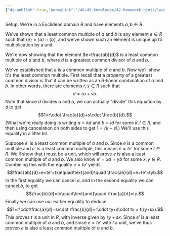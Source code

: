 ```yaml
---
{"dg-publish":true,"permalink":"/40-49-knowledge/42-homework-hints/least-common-multiples/","updated":"2024-07-21T19:34:43-07:00"}
---
```


Setup: We're in a Euclidean domain $R$ and have elements $a,b\in R$.

We've shown that a least common multiple of $a$ and $b$ is any element $e\in R$ such that $\langle e\rangle = \langle a\rangle \cap \langle b\rangle$, and we've shown such an element is unique up to multiplication by a unit.

We're now showing that the element $e=\frac{ab}{d}$ is a least common multiple of $a$ and $b$, where $d$ is a greatest common divisor of $a$ and $b$.

We've established that $e$ is a common multiple of $a$ and $b$. Now we'll show it's the least common multiple. First recall that a property of a greatest common divisor is that it can be written as an $R$-linear combination of $a$ and $b$. In other words, there are elements $r, s\in R$ such that
$$d = ra+sb.$$
Note that since $d$ divides $a$ and $b$, we can actually "divide" this equation by $d$ to get
$$1=r\cdot \frac{a}{d}+s\cdot \frac{b}{d}.$$
(What we're really doing is writing $a=kd$ and $b=ld$ for some $k, l\in R$, and then using cancelation on both sides to get $1=rk+sl$.) We'll use this equality in a little bit.

Suppose $e'$ is a least common multiple of $a$ and $b$. Since $e$ is a common multiple and $e'$ is a least common multiple, this means $e=te'$ for some $t\in R$. We'll show that $t$ must be a unit, which will prove $e$ is also a least common multiple of $a$ and $b$. We also know $e'=xa=yb$ for some $x,y\in R$. Combining this with the equality $e=te'$ yields
$$\frac{ab}{d}=e=te'=txa\quad\text{and}\quad \frac{ab}{d}=e=te'=tyb.$$
In the first equality we can cancel $a$, and in the second equality we can cancel $b$, to get
$$\frac{b}{d}=tx\quad\text{and}\quad \frac{a}{d}=ty.$$
Finally we can use our earlier equality to deduce
$$1=r\cdot\frac{a}{d}+s\cdot \frac{b}{d}=r\cdot ty+s\cdot tx = t(ry+sx).$$
This proves $t$ is a unit in $R$, with inverse given by $ry+sx$. Since $e'$ is a least common multiple of $a$ and $b$, and since $e=te'$ with $t$ a unit, we've thus proven $e$ is also a least common multiple of $a$ and $b$.

